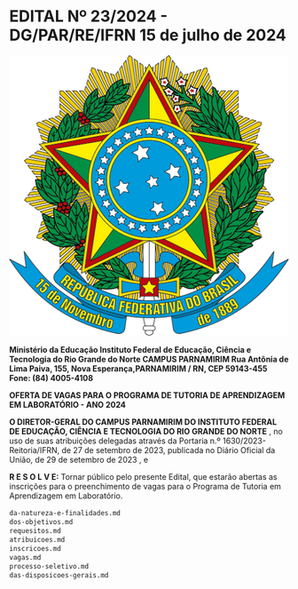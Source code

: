 # EDITAL Nº 23/2024 - DG/PAR/RE/IFRN	15 de julho de 2024
![Logo-federal](img/Brasao.png)

**Ministério da Educação Instituto Federal de Educação, Ciência e Tecnologia do Rio Grande do Norte CAMPUS PARNAMIRIM Rua Antônia de Lima Paiva, 155, Nova Esperança,PARNAMIRIM / RN, CEP 59143-455 Fone: (84) 4005-4108**

**OFERTA DE VAGAS PARA O PROGRAMA DE TUTORIA DE APRENDIZAGEM EM LABORATÓRIO - ANO 2024**

**O DIRETOR-GERAL DO CAMPUS PARNAMIRIM DO INSTITUTO FEDERAL DE EDUCAÇÃO, CIÊNCIA E TECNOLOGIA DO RIO GRANDE DO NORTE** , no uso de suas atribuições delegadas através da Portaria n.º 1630/2023- Reitoria/IFRN, de 27 de setembro de 2023, publicada no Diário Oficial da União, de 29 de setembro de 2023 , e

**R E S O L V E:**
Tornar público pelo presente Edital, que estarão abertas as inscrições para o preenchimento de vagas para o Programa de Tutoria em Aprendizagem em Laboratório.

```{toctree}
da-natureza-e-finalidades.md
dos-objetivos.md
requesitos.md
atribuicoes.md
inscricoes.md
vagas.md
processo-seletivo.md
das-disposicoes-gerais.md
```